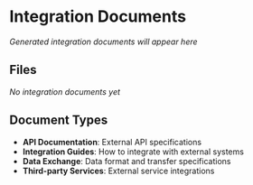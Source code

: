 # Integration Documents

*Generated integration documents will appear here*

## Files
*No integration documents yet*

## Document Types
- **API Documentation**: External API specifications
- **Integration Guides**: How to integrate with external systems
- **Data Exchange**: Data format and transfer specifications
- **Third-party Services**: External service integrations
